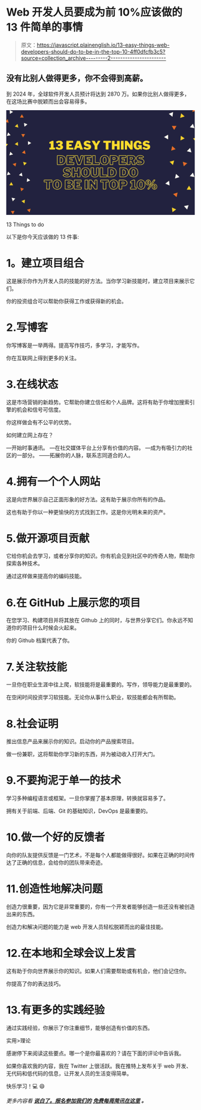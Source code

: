 # Web 开发人员要成为前 10%应该做的 13 件简单的事情

> 原文：<https://javascript.plainenglish.io/13-easy-things-web-developers-should-do-to-be-in-the-top-10-4ff0dfcfb3c5?source=collection_archive---------2----------------------->

## 没有比别人做得更多，你不会得到高薪。

到 2024 年，全球软件开发人员预计将达到 2870 万。如果你比别人做得更多，在这场比赛中脱颖而出会容易得多。

![](img/f76880919d0abdca7a45308c4b3c5eed.png)

13 Things to do

以下是你今天应该做的 13 件事:

# **1。建立项目组合**

这是展示你作为开发人员的技能的好方法。当你学习新技能时，建立项目来展示它们。

你的投资组合可以帮助你获得工作或获得新的机会。

# 2.写博客

你写博客是一举两得。提高写作技巧，多学习，才能写作。

你在互联网上得到更多的关注。

# 3.在线状态

这是市场营销的新趋势。它帮助你建立信任和个人品牌。这将有助于你增加搜索引擎的机会和信号可信度。

你这样做会有不公平的优势。

如何建立网上存在？

—开始时事通讯。
—在社交媒体平台上分享有价值的内容。
—成为有吸引力的社区的一部分。
——拓展你的人脉，联系志同道合的人。

# 4.拥有一个个人网站

这是向世界展示自己正面形象的好方法。这有助于展示你所有的作品。

这也有助于你以一种更愉快的方式找到工作。这是你光明未来的资产。

# 5.做开源项目贡献

它给你机会去学习，或者分享你的知识。你有机会见到社区中的传奇人物，帮助你探索各种技术。

通过这样做来提高你的编码技能。

# 6.在 GitHub 上展示您的项目

在您学习、构建项目并将其放在 Github 上的同时，与世界分享它们。你永远不知道你的项目什么时候会火起来。

你的 Github 档案代表了你。

# 7.关注软技能

一旦你在职业生涯中往上爬，软技能将是最重要的。写作，领导能力是最重要的。

在空闲时间投资学习软技能。无论你从事什么职业，软技能都会有所帮助。

# 8.社会证明

推出信息产品来展示你的知识。启动你的产品搜索项目。

做一份兼职，这将帮助你学习新的东西，并为被动收入打开大门。

# 9.不要拘泥于单一的技术

学习多种编程语言或框架。一旦你掌握了基本原理，转换就容易多了。

拥有关于前端、后端、Git 的基础知识，DevOps 是最重要的。

# 10.做一个好的反馈者

向你的队友提供反馈是一门艺术，不是每个人都能做得很好。如果在正确的时间传达了正确的信息，会给你的团队带来奇迹。

# 11.创造性地解决问题

创造力很重要，因为它是非常重要的，你有一个开发者能够创造一些还没有被创造出来的东西。

创造力和解决问题的能力是 web 开发人员轻松脱颖而出的最佳技能。

# 12.在本地和全球会议上发言

这有助于你向世界展示你的知识。如果人们需要帮助或有机会，他们会记住你。

你提高了你的表达技巧。

# 13.有更多的实践经验

通过实践经验，你展示了你注重细节，能够创造有价值的东西。

实用>理论

感谢停下来阅读这些要点。哪一个是你最喜欢的？请在下面的评论中告诉我。

如果你喜欢我的内容，我在 Twitter 上很活跃。我在推特上发布关于 web 开发、无代码和低代码的信息，让开发人员的生活变得简单。

快乐学习！💻 😄

*更多内容看* [***说白了。报名参加我们的***](http://plainenglish.io/) **[***免费每周简讯在这里***](http://newsletter.plainenglish.io/) ***。*****